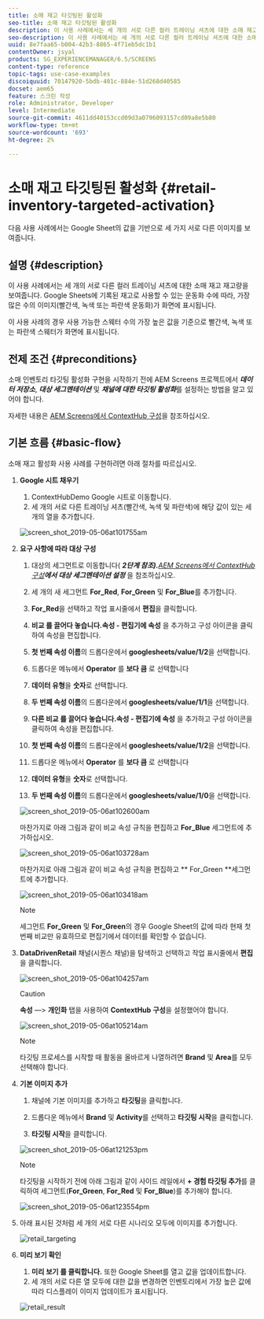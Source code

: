 ```yaml
---
title: 소매 재고 타깃팅된 활성화
seo-title: 소매 재고 타깃팅된 활성화
description: 이 사용 사례에서는 세 개의 서로 다른 컬러 트레이닝 셔츠에 대한 소매 재고 재고량을 보여줍니다. Google Sheets에 기록된 재고로 사용할 수 있는 운동화 수에 따라, 가장 많은 수의 이미지(빨간색, 녹색 또는 파란색 운동화)가 화면에 표시됩니다.
seo-description: 이 사용 사례에서는 세 개의 서로 다른 컬러 트레이닝 셔츠에 대한 소매 재고 재고량을 보여줍니다. Google Sheets에 기록된 재고로 사용할 수 있는 운동화 수에 따라, 가장 많은 수의 이미지(빨간색, 녹색 또는 파란색 운동화)가 화면에 표시됩니다.
uuid: 8e7faa65-b004-42b3-8865-4f71eb5dc1b1
contentOwner: jsyal
products: SG_EXPERIENCEMANAGER/6.5/SCREENS
content-type: reference
topic-tags: use-case-examples
discoiquuid: 70147920-5bdb-401c-884e-51d268d40585
docset: aem65
feature: 스크린 작성
role: Administrator, Developer
level: Intermediate
source-git-commit: 4611dd40153ccd09d3a0796093157cd09a8e5b80
workflow-type: tm+mt
source-wordcount: '693'
ht-degree: 2%

---
```



# 소매 재고 타깃팅된 활성화 {#retail-inventory-targeted-activation}

다음 사용 사례에서는 Google Sheet의 값을 기반으로 세 가지 서로 다른 이미지를 보여줍니다.

## 설명 {#description}

이 사용 사례에서는 세 개의 서로 다른 컬러 트레이닝 셔츠에 대한 소매 재고 재고량을 보여줍니다. Google Sheets에 기록된 재고로 사용할 수 있는 운동화 수에 따라, 가장 많은 수의 이미지(빨간색, 녹색 또는 파란색 운동화)가 화면에 표시됩니다.

이 사용 사례의 경우 사용 가능한 스웨터 수의 가장 높은 값을 기준으로 빨간색, 녹색 또는 파란색 스웨터가 화면에 표시됩니다.

## 전제 조건 {#preconditions}

소매 인벤토리 타깃팅 활성화 구현을 시작하기 전에 AEM Screens 프로젝트에서 ***데이터 저장소***, ***대상 세그멘테이션*** 및 ***채널에 대한 타깃팅 활성화***&#x200B;를 설정하는 방법을 알고 있어야 합니다.

자세한 내용은 [AEM Screens에서 ContextHub 구성](configuring-context-hub.md)을 참조하십시오.

## 기본 흐름 {#basic-flow}

소매 재고 활성화 사용 사례를 구현하려면 아래 절차를 따르십시오.

1. **Google 시트 채우기**

   1. ContextHubDemo Google 시트로 이동합니다.
   1. 세 개의 서로 다른 트레이닝 셔츠(빨간색, 녹색 및 파란색)에 해당 값이 있는 세 개의 열을 추가합니다.

   ![screen_shot_2019-05-06at101755am](assets/screen_shot_2019-05-06at101755am.png)

1. **요구 사항에 따라 대상 구성**

   1. 대상의 세그먼트로 이동합니다( ***2단계 참조).**[AEM Screens에서 ContextHub 구성](configuring-context-hub.md)**에서 대상 세그멘테이션 설정*** 을 참조하십시오.

   1. 세 개의 새 세그먼트 **For_Red**, **For_Green** 및 **For_Blue**&#x200B;를 추가합니다.

   1. **For_Red**&#x200B;을 선택하고 작업 표시줄에서 **편집**&#x200B;을 클릭합니다.

   1. **비교 를 끌어다 놓습니다.속성 - 편집기에 속성** 을 추가하고 구성 아이콘을 클릭하여 속성을 편집합니다.
   1. **첫 번째 속성 이름**&#x200B;의 드롭다운에서 **googlesheets/value/1/2**&#x200B;을 선택합니다.

   1. 드롭다운 메뉴에서 **Operator** 를 **보다 큼** 로 선택합니다

   1. **데이터 유형**&#x200B;을 **숫자**&#x200B;로 선택합니다.

   1. **두 번째 속성 이름**&#x200B;의 드롭다운에서 **googlesheets/value/1/1**&#x200B;을 선택합니다.

   1. **다른 비교 를 끌어다 놓습니다.속성 - 편집기에 속성** 을 추가하고 구성 아이콘을 클릭하여 속성을 편집합니다.
   1. **첫 번째 속성 이름**&#x200B;의 드롭다운에서 **googlesheets/value/1/2**&#x200B;을 선택합니다.

   1. 드롭다운 메뉴에서 **Operator** 를 **보다 큼** 로 선택합니다

   1. **데이터 유형**&#x200B;을 **숫자**&#x200B;로 선택합니다.

   1. **두 번째 속성 이름**&#x200B;의 드롭다운에서 **googlesheets/value/1/0**&#x200B;을 선택합니다.

   ![screen_shot_2019-05-06at102600am](assets/screen_shot_2019-05-06at102600am.png)

   마찬가지로 아래 그림과 같이 비교 속성 규칙을 편집하고 **For_Blue** 세그먼트에 추가하십시오.

   ![screen_shot_2019-05-06at103728am](assets/screen_shot_2019-05-06at103728am.png)

   마찬가지로 아래 그림과 같이 비교 속성 규칙을 편집하고 ** For_Green **세그먼트에 추가합니다.

   ![screen_shot_2019-05-06at103418am](assets/screen_shot_2019-05-06at103418am.png)

   >[!NOTE]
   >
   >세그먼트 **For_Green** 및 **For_Green**&#x200B;의 경우 Google Sheet의 값에 따라 현재 첫 번째 비교만 유효하므로 편집기에서 데이터를 확인할 수 없습니다.

1. **DataDrivenRetail** 채널(시퀀스 채널)을 탐색하고 선택하고 작업 표시줄에서 **편집**&#x200B;을 클릭합니다.

   ![screen_shot_2019-05-06at104257am](assets/screen_shot_2019-05-06at104257am.png)

   >[!CAUTION]
   >
   >**속성** —> **개인화** 탭을 사용하여 **ContextHub** **구성**&#x200B;을 설정했어야 합니다.

   ![screen_shot_2019-05-06at105214am](assets/screen_shot_2019-05-06at105214am.png)

   >[!NOTE]
   타깃팅 프로세스를 시작할 때 활동을 올바르게 나열하려면 **Brand** 및 **Area**&#x200B;를 모두 선택해야 합니다.

1. **기본 이미지 추가**

   1. 채널에 기본 이미지를 추가하고 **타깃팅**&#x200B;을 클릭합니다.
   1. 드롭다운 메뉴에서 **Brand** 및 **Activity**&#x200B;를 선택하고 **타깃팅 시작**&#x200B;을 클릭합니다.

   1. **타깃팅 시작**&#x200B;을 클릭합니다.

   ![screen_shot_2019-05-06at121253pm](assets/screen_shot_2019-05-06at121253pm.png)

   >[!NOTE]
   타깃팅을 시작하기 전에 아래 그림과 같이 사이드 레일에서 **+ 경험 타깃팅 추가**&#x200B;를 클릭하여 세그먼트(**For_Green**, **For_Red** 및 **For_Blue**)를 추가해야 합니다.

   ![screen_shot_2019-05-06at123554pm](assets/screen_shot_2019-05-06at123554pm.png)

1. 아래 표시된 것처럼 세 개의 서로 다른 시나리오 모두에 이미지를 추가합니다.

   ![retail_targeting](assets/retail_targeting.gif)

1. **미리 보기 확인**

   1. **미리 보기 를 클릭합니다.** 또한 Google Sheet를 열고 값을 업데이트합니다.
   1. 세 개의 서로 다른 열 모두에 대한 값을 변경하면 인벤토리에서 가장 높은 값에 따라 디스플레이 이미지 업데이트가 표시됩니다.

   ![retail_result](assets/retail_result.gif)

